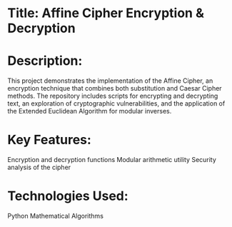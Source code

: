 # Title: Affine Cipher Encryption & Decryption

# Description:
This project demonstrates the implementation of the Affine Cipher, an encryption technique that combines both substitution and Caesar Cipher methods. The repository includes scripts for encrypting and decrypting text, an exploration of cryptographic vulnerabilities, and the application of the Extended Euclidean Algorithm for modular inverses.

# Key Features:
Encryption and decryption functions
Modular arithmetic utility
Security analysis of the cipher

# Technologies Used:
Python
Mathematical Algorithms
